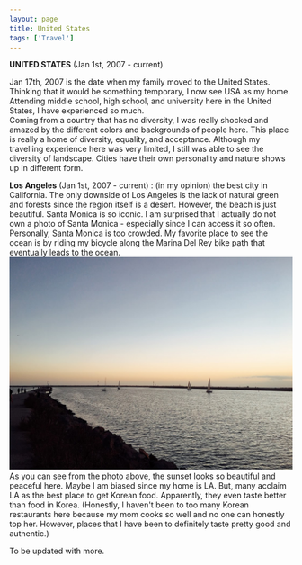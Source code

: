 ```yaml
---
layout: page
title: United States
tags: ['Travel']
---
```


<b>UNITED STATES</b> (Jan 1st, 2007 - current)

Jan 17th, 2007 is the date when my family moved to the United States.<br>
Thinking that it would be something temporary, I now see USA as my home.<br>
Attending middle school, high school, and university here in the United States, I have experienced so much. <br>
Coming from a country that has no diversity, I was really shocked and amazed by the different colors and backgrounds of people here. 
This place is really a home of diversity, equality, and acceptance. Although my travelling experience here was very limited, I still was able to see the diversity of landscape. Cities have their own personality and nature shows up in different form. <br>


<b>Los Angeles</b> (Jan 1st, 2007 - current) : 
(in my opinion) the best city in California. The only downside of Los Angeles is the lack of natural green and forests since the region itself is a desert. However, the beach is just beautiful. Santa Monica is so iconic. I am surprised that I actually do not own a photo of Santa Monica - especially since I can access it so often. Personally, Santa Monica is too crowded. My favorite place to see the ocean is by riding my bicycle along the Marina Del Rey bike path that eventually leads to the ocean. 
<img src='/assets/postpics/marinadel.jpg'> 
As you can see from the photo above, the sunset looks so beautiful and peaceful here. Maybe I am biased since my home is LA. But, many acclaim LA as the best place to get Korean food. Apparently, they even taste better than food in Korea. (Honestly, I haven't been to too many Korean restaurants here because my mom cooks so well and no one can honestly top her. However, places that I have been to definitely taste pretty good and authentic.)

To be updated with more. 